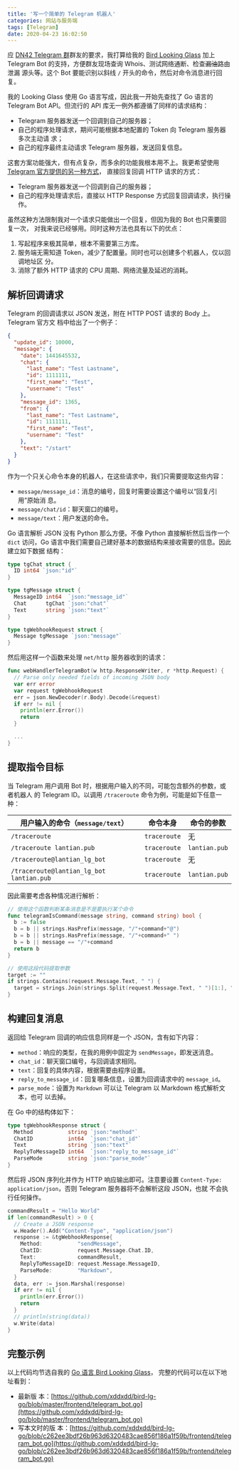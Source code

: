 ```yaml
---
title: '写一个简单的 Telegram 机器人'
categories: 网站与服务端
tags: [Telegram]
date: 2020-04-23 16:02:50
---
```


应 [DN42 Telegram 群](https://t.me/Dn42Chat)群友的要求，我打算给我的
[Bird Looking Glass](/article/modify-website/go-bird-looking-glass.lantian) 加上
Telegram Bot 的支持，方便群友现场查询 Whois、测试网络通断、检查~~漏油~~路由泄漏
源头等。这个 Bot 要能识别以斜线 `/` 开头的命令，然后对命令消息进行回复。

我的 Looking Glass 使用 Go 语言写成，因此我一开始先查找了 Go 语言的 Telegram Bot
API。但流行的 API 库无一例外都遵循了同样的请求结构：

- Telegram 服务器发送一个回调到自己的服务器；
- 自己的程序处理请求，期间可能根据本地配置的 Token 向 Telegram 服务器多次主动请
  求；
- 自己的程序最终主动请求 Telegram 服务器，发送回复信息。

这套方案功能强大，但有点复杂，而多余的功能我根本用不上。我更希望使用
[Telegram 官方提供的另一种方式](https://core.telegram.org/bots/faq#how-can-i-make-requests-in-response-to-updates)，
直接回复回调 HTTP 请求的方式：

- Telegram 服务器发送一个回调到自己的服务器；
- 自己的程序处理请求后，直接以 HTTP Response 方式回复回调请求，执行操作。

虽然这种方法限制我对一个请求只能做出一个回复，但因为我的 Bot 也只需要回复一次，
对我来说已经够用。同时这种方法也具有以下的优点：

1. 写起程序来极其简单，根本不需要第三方库。
2. 服务端无需知道 Token，减少了配置量。同时也可以创建多个机器人，仅以回调地址区
   分。
3. 消除了额外 HTTP 请求的 CPU 周期、网络流量及延迟的消耗。

## 解析回调请求

Telegram 的回调请求以 JSON 发送，附在 HTTP POST 请求的 Body 上。Telegram 官方文
档中给出了一个例子：

```json
{
  "update_id": 10000,
  "message": {
    "date": 1441645532,
    "chat": {
      "last_name": "Test Lastname",
      "id": 1111111,
      "first_name": "Test",
      "username": "Test"
    },
    "message_id": 1365,
    "from": {
      "last_name": "Test Lastname",
      "id": 1111111,
      "first_name": "Test",
      "username": "Test"
    },
    "text": "/start"
  }
}
```

作为一个只关心命令本身的机器人，在这些请求中，我们只需要提取这些内容：

- `message/message_id`：消息的编号，回复时需要设置这个编号以“回复/引用”原始消
  息。
- `message/chat/id`：聊天窗口的编号。
- `message/text`：用户发送的命令。

Go 语言解析 JSON 没有 Python 那么方便。不像 Python 直接解析然后当作一个 `dict`
访问，Go 语言中我们需要自己建好基本的数据结构来接收需要的信息。因此建立如下数据
结构：

```go
type tgChat struct {
  ID int64 `json:"id"`
}

type tgMessage struct {
  MessageID int64  `json:"message_id"`
  Chat      tgChat `json:"chat"`
  Text      string `json:"text"`
}

type tgWebhookRequest struct {
  Message tgMessage `json:"message"`
}
```

然后用这样一个函数来处理 `net/http` 服务器收到的请求：

```go
func webHandlerTelegramBot(w http.ResponseWriter, r *http.Request) {
  // Parse only needed fields of incoming JSON body
  var err error
  var request tgWebhookRequest
  err = json.NewDecoder(r.Body).Decode(&request)
  if err != nil {
    println(err.Error())
    return
  }

  ...
}
```

## 提取指令目标

当 Telegram 用户调用 Bot 时，根据用户输入的不同，可能包含额外的参数，或者机器人
的 Telegram ID。以调用 `/traceroute` 命令为例，可能是如下任意一种：

| 用户输入的命令（`message/text`）         | 命令本身     | 命令的参数    |
| ---------------------------------------- | ------------ | ------------- |
| `/traceroute`                            | `traceroute` | 无            |
| `/traceroute lantian.pub`                | `traceroute` | `lantian.pub` |
| `/traceroute@lantian_lg_bot`             | `traceroute` | 无            |
| `/traceroute@lantian_lg_bot lantian.pub` | `traceroute` | `lantian.pub` |

因此需要考虑各种情况进行解析：

```go
// 使用这个函数判断某条消息是不是要执行某个命令
func telegramIsCommand(message string, command string) bool {
  b := false
  b = b || strings.HasPrefix(message, "/"+command+"@")
  b = b || strings.HasPrefix(message, "/"+command+" ")
  b = b || message == "/"+command
  return b
}

// 使用这段代码提取参数
target := ""
if strings.Contains(request.Message.Text, " ") {
  target = strings.Join(strings.Split(request.Message.Text, " ")[1:], " ")
}
```

## 构建回复消息

返回给 Telegram 回调的响应信息同样是一个 JSON，含有如下内容：

- `method`：响应的类型，在我的用例中固定为 `sendMessage`，即发送消息。
- `chat_id`：聊天窗口编号，与回调请求相同。
- `text`：回复的具体内容，根据需要由程序设置。
- `reply_to_message_id`：回复哪条信息，设置为回调请求中的 `message_id`。
- `parse_mode`：设置为 `Markdown` 可以让 Telegram 以 Markdown 格式解析文本，也可
  以去掉。

在 Go 中的结构体如下：

```go
type tgWebhookResponse struct {
  Method           string `json:"method"`
  ChatID           int64  `json:"chat_id"`
  Text             string `json:"text"`
  ReplyToMessageID int64  `json:"reply_to_message_id"`
  ParseMode        string `json:"parse_mode"`
}
```

然后将 JSON 序列化并作为 HTTP 响应输出即可。注意要设置
`Content-Type: application/json`，否则 Telegram 服务器将不会解析这段 JSON，也就
不会执行任何操作。

```go
commandResult = "Hello World"
if len(commandResult) > 0 {
  // Create a JSON response
  w.Header().Add("Content-Type", "application/json")
  response := &tgWebhookResponse{
    Method:           "sendMessage",
    ChatID:           request.Message.Chat.ID,
    Text:             commandResult,
    ReplyToMessageID: request.Message.MessageID,
    ParseMode:        "Markdown",
  }
  data, err := json.Marshal(response)
  if err != nil {
    println(err.Error())
    return
  }
  // println(string(data))
  w.Write(data)
}
```

## 完整示例

以上代码均节选自我的
[Go 语言 Bird Looking Glass](/article/modify-website/go-bird-looking-glass.lantian)，
完整的代码可以在以下地址看到：

- 最新版
  本：[https://github.com/xddxdd/bird-lg-go/blob/master/frontend/telegram_bot.go](https://github.com/xddxdd/bird-lg-go/blob/master/frontend/telegram_bot.go)
- 写本文时的版
  本：[https://github.com/xddxdd/bird-lg-go/blob/c262ee3bdf26b963d6320483cae856f186a1f59b/frontend/telegram_bot.go](https://github.com/xddxdd/bird-lg-go/blob/c262ee3bdf26b963d6320483cae856f186a1f59b/frontend/telegram_bot.go)
